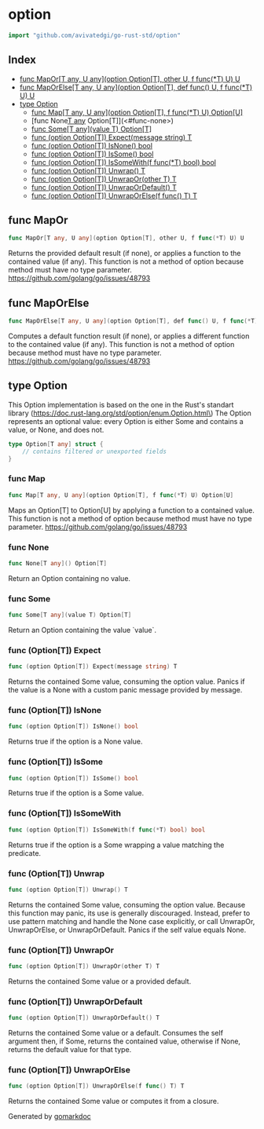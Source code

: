 <!-- Code generated by gomarkdoc. DO NOT EDIT -->

# option

```go
import "github.com/avivatedgi/go-rust-std/option"
```

## Index

- [func MapOr[T any, U any](option Option[T], other U, f func(*T) U) U](<#func-mapor>)
- [func MapOrElse[T any, U any](option Option[T], def func() U, f func(*T) U) U](<#func-maporelse>)
- [type Option](<#type-option>)
  - [func Map[T any, U any](option Option[T], f func(*T) U) Option[U]](<#func-map>)
  - [func None[T any]() Option[T]](<#func-none>)
  - [func Some[T any](value T) Option[T]](<#func-some>)
  - [func (option Option[T]) Expect(message string) T](<#func-optiont-expect>)
  - [func (option Option[T]) IsNone() bool](<#func-optiont-isnone>)
  - [func (option Option[T]) IsSome() bool](<#func-optiont-issome>)
  - [func (option Option[T]) IsSomeWith(f func(*T) bool) bool](<#func-optiont-issomewith>)
  - [func (option Option[T]) Unwrap() T](<#func-optiont-unwrap>)
  - [func (option Option[T]) UnwrapOr(other T) T](<#func-optiont-unwrapor>)
  - [func (option Option[T]) UnwrapOrDefault() T](<#func-optiont-unwrapordefault>)
  - [func (option Option[T]) UnwrapOrElse(f func() T) T](<#func-optiont-unwraporelse>)


## func MapOr

```go
func MapOr[T any, U any](option Option[T], other U, f func(*T) U) U
```

Returns the provided default result \(if none\)\, or applies a function to the contained value \(if any\)\. This function is not a method of option because method must have no type parameter\. https://github.com/golang/go/issues/48793

## func MapOrElse

```go
func MapOrElse[T any, U any](option Option[T], def func() U, f func(*T) U) U
```

Computes a default function result \(if none\)\, or applies a different function to the contained value \(if any\)\. This function is not a method of option because method must have no type parameter\. https://github.com/golang/go/issues/48793

## type Option

This Option implementation is based on the one in the Rust's standart library \(https://doc.rust-lang.org/std/option/enum.Option.html\) The Option represents an optional value: every Option is either Some and contains a value\, or None\, and does not\.

```go
type Option[T any] struct {
    // contains filtered or unexported fields
}
```

### func Map

```go
func Map[T any, U any](option Option[T], f func(*T) U) Option[U]
```

Maps an Option\[T\] to Option\[U\] by applying a function to a contained value\. This function is not a method of option because method must have no type parameter\. https://github.com/golang/go/issues/48793

### func None

```go
func None[T any]() Option[T]
```

Return an Option containing no value\.

### func Some

```go
func Some[T any](value T) Option[T]
```

Return an Option containing the value \`value\`\.

### func \(Option\[T\]\) Expect

```go
func (option Option[T]) Expect(message string) T
```

Returns the contained Some value\, consuming the option value\. Panics if the value is a None with a custom panic message provided by message\.

### func \(Option\[T\]\) IsNone

```go
func (option Option[T]) IsNone() bool
```

Returns true if the option is a None value\.

### func \(Option\[T\]\) IsSome

```go
func (option Option[T]) IsSome() bool
```

Returns true if the option is a Some value\.

### func \(Option\[T\]\) IsSomeWith

```go
func (option Option[T]) IsSomeWith(f func(*T) bool) bool
```

Returns true if the option is a Some wrapping a value matching the predicate\.

### func \(Option\[T\]\) Unwrap

```go
func (option Option[T]) Unwrap() T
```

Returns the contained Some value\, consuming the option value\. Because this function may panic\, its use is generally discouraged\. Instead\, prefer to use pattern matching and handle the None case explicitly\, or call UnwrapOr\, UnwrapOrElse\, or UnwrapOrDefault\. Panics if the self value equals None\.

### func \(Option\[T\]\) UnwrapOr

```go
func (option Option[T]) UnwrapOr(other T) T
```

Returns the contained Some value or a provided default\.

### func \(Option\[T\]\) UnwrapOrDefault

```go
func (option Option[T]) UnwrapOrDefault() T
```

Returns the contained Some value or a default\. Consumes the self argument then\, if Some\, returns the contained value\, otherwise if None\, returns the default value for that type\.

### func \(Option\[T\]\) UnwrapOrElse

```go
func (option Option[T]) UnwrapOrElse(f func() T) T
```

Returns the contained Some value or computes it from a closure\.



Generated by [gomarkdoc](<https://github.com/princjef/gomarkdoc>)
